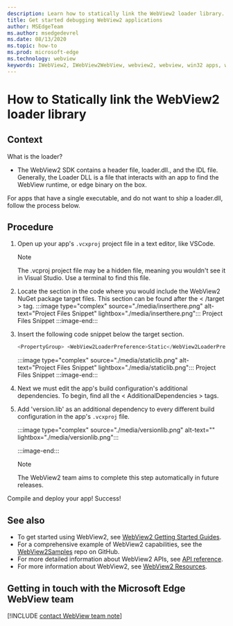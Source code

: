 ```yaml
---
description: Learn how to statically link the WebView2 loader library.
title: Get started debugging WebView2 applications
author: MSEdgeTeam
ms.author: msedgedevrel
ms.date: 08/13/2020
ms.topic: how-to
ms.prod: microsoft-edge
ms.technology: webview
keywords: IWebView2, IWebView2WebView, webview2, webview, win32 apps, win32, edge, ICoreWebView2, ICoreWebView2Host, browser control, edge html
---
```


# How to Statically link the WebView2 loader library


## Context
What is the loader?
- The WebView2 SDK contains a header file, loader.dll., and the IDL file. Generally, the Loader DLL is a file that interacts with an app to find the WebView runtime, or edge binary on the box. 

For apps that have a single executable, and do not want to ship a loader.dll, follow the process below.

## Procedure

1. Open up your app's `.vcxproj` project file in a text editor, like VSCode.
    > [!NOTE]
    > The .vcproj project file may be a hidden file, meaning you wouldn't see it in Visual Studio. Use a terminal to find this file.
1. Locate the section in the code where you would include the WebView2 NuGet package target files. This section can be found after the < /target > tag.
    :::image type="complex" source="./media/inserthere.png" alt-text="Project Files Snippet" lightbox="./media/inserthere.png"::: 
       Project Files Snippet 
    :::image-end:::  
1. Insert the following code snippet below the target section.
    ```csharp
    <PropertyGroup> <WebView2LoaderPreference>Static</WebView2LoaderPreference> </PropertyGroup>
    ```
    :::image type="complex" source="./media/staticlib.png" alt-text="Project Files Snippet" lightbox="./media/staticlib.png"::: 
       Project Files Snippet 
    :::image-end:::  

1. Next we must edit the app's build configuration's additional dependencies. To begin, find all the < AdditionalDependencies > tags.
1. Add 'version.lib' as an additional dependency to every different build configuration in the app's `.vcxproj` file.

    :::image type="complex" source="./media/versionlib.png" alt-text="" lightbox="./media/versionlib.png"::: 
        
    :::image-end:::     

    > [!NOTE]
    > The WebView2 team aims to complete this step automatically in future releases.

Compile and deploy your app! Success! 

## See also  

*   To get started using WebView2, see [WebView2 Getting Started Guides][Webview2MainGettingStarted].  
*   For a comprehensive example of WebView2 capabilities, see the [WebView2Samples][GithubMicrosoftedgeWebview2samples] repo on GitHub.
*   For more detailed information about WebView2 APIs, see [API reference][Webview2ApiReference].
*   For more information about WebView2, see [WebView2 Resources][Webview2MainNextSteps].

## Getting in touch with the Microsoft Edge WebView team  

[!INCLUDE [contact WebView team note](../includes/contact-webview-team-note.md)]  

<!-- links -->  

[DevtoolsGuideChromiumMain]: ../../devtools-guide-chromium.md "Microsoft Edge (Chromium) Developer Tools"  

[Webview2ReferenceDotnet09628MicrosoftWebWebview2CoreCorewebview2environmentoptionsAdditionalbrowserarguments]: ../reference/dotnet/0-9-628/microsoft-web-webview2-core-corewebview2environmentoptions.md#additionalbrowserarguments "AdditionalBrowserArguments - 0.9.515 - Microsoft.Web.WebView2.Core.CoreWebView2EnvironmentOptions class | Microsoft Docs"  
[Webview2ReferenceWin3209622Webview2IdlParameters]: ../reference/win32/0-9-622/webview2-idl.md#createcorewebview2environment  "CreateCoreWebView2Environment - Globals | Microsoft Docs"  
[Webview2ApiReference]: ../webview2-api-reference.md "Microsoft Edge WebView2 API Reference | Microsoft Docs"  
[Webview2MainNextSteps]: ../index.md#next-steps "Next steps - Introduction to Microsoft Edge WebView2 (Preview) | Microsoft Docs"  
[Webview2MainGettingStarted]: ../index.md#getting-started "Getting started - Introduction to Microsoft Edge WebView2 (Preview) | Microsoft Docs"  

[GithubMicrosoftedgeWebviewfeedbackMain]: https://github.com/MicrosoftEdge/WebViewFeedback "WebView Feedback - MicrosoftEdge/WebViewFeedback | GitHub"  
[GithubMicrosoftedgeWebview2samples]: https://github.com/MicrosoftEdge/WebView2Samples "WebView2 Samples - MicrosoftEdge/WebView2Samples | GitHub"  

[GithubMicrosoftVscodeJSDebugWhatsNew]: https://github.com/microsoft/vscode-js-debug#whats-new "What's new? - JavaScript debugger for Visual Studio Code - microsoft/vscode-js-debug | GitHub"  

[GithubMicrosoftVscodeEdgeDebug2ReadmeChromiumWebviewApplications]: https://github.com/microsoft/vscode-edge-debug2/blob/master/README.md#microsoft-edge-chromium-webview-applications "Microsoft Edge (Chromium) WebView applications - Visual Studio Code - Debugger for Microsoft Edge - microsoft/vscode-edge-debug2 | GitHub"  
